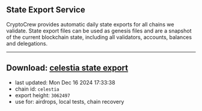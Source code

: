## State Export Service
CryptoCrew provides automatic daily state exports for all chains we validate. State export files can be used as genesis files and are a snapshot of the current blockchain state, including all validators, accounts, balances and delegations.

---
**Download: [celestia state export](https://dl-eu2.ccvalidators.com/SERVICE/celestia/celestia_export_3062497.json)**
---

- last updated: Mon Dec 16 2024 17:33:38
- chain id: `celestia`
- export height: `3062497`
- use for: airdrops, local tests, chain recovery
